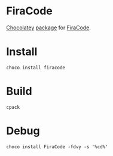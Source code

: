 # FiraCode

[Chocolatey](chocolatey.org) [package](https://chocolatey.org/packages/FiraCode) for [FiraCode](https://github.com/tonsky/FiraCode).

# Install

```
choco install firacode
```

# Build

```
cpack
```

# Debug

```
choco install FiraCode -fdvy -s '%cd%'
```
